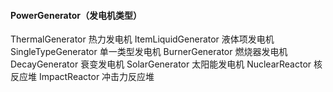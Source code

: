 ﻿#### PowerGenerator（发电机类型）
ThermalGenerator			热力发电机
ItemLiquidGenerator		液体项发电机
SingleTypeGenerator		单一类型发电机
BurnerGenerator			燃烧器发电机
DecayGenerator			衰变发电机
SolarGenerator			太阳能发电机
NuclearReactor			核反应堆
ImpactReactor				冲击力反应堆